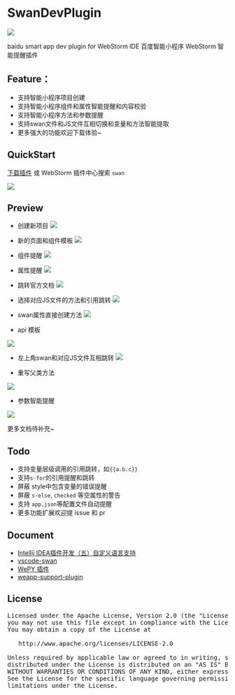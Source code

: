 # SwanDevPlugin

[![](https://img.shields.io/badge/JetbrainsPlugin-1.0.5-blue.svg)](https://plugins.jetbrains.com/plugin/12409-swan-support)

baidu smart app dev plugin for WebStorm IDE 百度智能小程序 WebStorm 智能提醒插件

## Feature：
* 支持智能小程序项目创建
* 支持智能小程序组件和属性智能提醒和内容校验
* 支持智能小程序方法和参数提醒
* 支持swan文件和JS文件互相切换和变量和方法智能提取
* 更多强大的功能欢迎下载体验~

## QuickStart
[下载插件](./downloads) 或 WebStorm 插件中心搜索 `swan`

![](./screenshots/plugin_center.png)

## Preview
* 创建新项目
<img src='./screenshots/create_project.png' style="max-width='600px'"/><br>

* 新的页面和组件模板
<img src='./screenshots/create_file.png' style="max-width='600px'"/><br>

* 组件提醒
<img src='./screenshots/component_remind.png' style="max-width='600px'"/><br>

* 属性提醒
<img src='./screenshots/attribute_remind.png' style="max-width='600px'"/><br>

* 跳转官方文档
<img src='./screenshots/component_link.png' style="max-width='600px'"/><br>

* 选择对应JS文件的方法和引用跳转
<img src='./screenshots/method_remind.gif' style="max-width='600px'"/><br>

* swan属性直接创建方法
<img src='./screenshots/swan_create_method.gif' style="max-width='600px'"/><br>

* api 模板

<img src='./screenshots/api_template.gif' style="max-width='600px'"/><br>

* 左上角swan和对应JS文件互相跳转
<img src='./screenshots/swan_js_link.gif' style="max-width='600px'"/><br>

* 重写父类方法 

<img src='./screenshots/extends_method.gif' style="max-width='600px'"/><br>

* 参数智能提醒 

<img src='./screenshots/parameter_intelligence.gif' style="max-width='600px'"/><br>


更多文档待补充~

## Todo
* 支持变量层级调用的引用跳转，如`{{a.b.c}}`
* 支持`s-for`的引用提醒和跳转
* 屏蔽 style中包含变量的错误提醒
* 屏蔽 `s-else`, `checked` 等空属性的警告
* 支持 `app.json`等配置文件自动提醒
* 更多功能扩展欢迎提 issue 和 pr

## Document
- [Intellij IDEA插件开发（五）自定义语言支持](http://ju.outofmemory.cn/entry/322656)
- [vscode-swan](https://github.com/efe-blue/vscode-swan)
- [WePY 插件](http://wepy.iniself.com/)
- [weapp-support-plugin](https://github.com/kerlw/weapp-support-plugin/)

## License
<pre>
Licensed under the Apache License, Version 2.0 (the "License");
you may not use this file except in compliance with the License.
You may obtain a copy of the License at

   http://www.apache.org/licenses/LICENSE-2.0

Unless required by applicable law or agreed to in writing, software
distributed under the License is distributed on an "AS IS" BASIS,
WITHOUT WARRANTIES OR CONDITIONS OF ANY KIND, either express or implied.
See the License for the specific language governing permissions and
limitations under the License.
</pre>